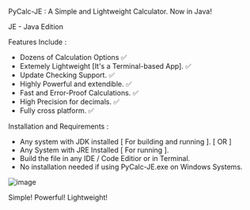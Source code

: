 PyCalc-JE : A Simple and Lightweight Calculator. Now in Java!

JE - Java Edition

Features Include :

- Dozens of Calculation Options ✅
- Extemely Lightweight [It's a Terminal-based App]. ✅
- Update Checking Support. ✅
- Highly Powerful and extendible. ✅
- Fast and Error-Proof Calculations. ✅
- High Precision for decimals. ✅
- Fully cross platform. ✅

Installation and Requirements :

- Any system with JDK installed [ For building and running ].
  [ OR ]
- Any System with JRE Installed [ For running ].
- Build the file in any IDE / Code Editior or in Terminal.
- No installation needed if using PyCalc-JE.exe on Windows Systems.

![image](https://github.com/user-attachments/assets/a6490b47-582c-45b2-a95d-8e4e87c2f305)

Simple! Powerful! Lightweight!

